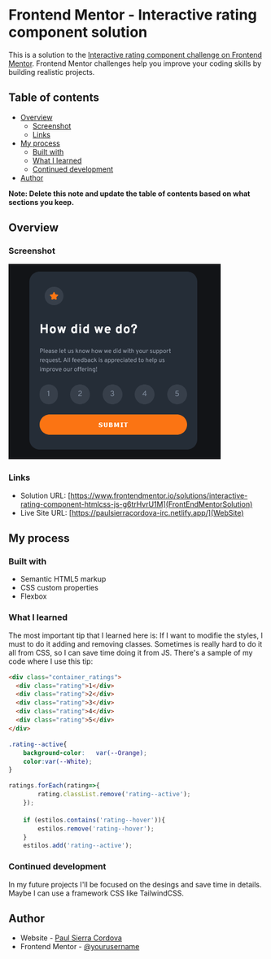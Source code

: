 # Frontend Mentor - Interactive rating component solution

This is a solution to the [Interactive rating component challenge on Frontend Mentor](https://www.frontendmentor.io/challenges/interactive-rating-component-koxpeBUmI). Frontend Mentor challenges help you improve your coding skills by building realistic projects. 

## Table of contents

- [Overview](#overview)
  - [Screenshot](#screenshot)
  - [Links](#links)
- [My process](#my-process)
  - [Built with](#built-with)
  - [What I learned](#what-i-learned)
  - [Continued development](#continued-development)
- [Author](#author)

**Note: Delete this note and update the table of contents based on what sections you keep.**

## Overview

### Screenshot

![a](images/screenshot.png)

### Links

- Solution URL: [https://www.frontendmentor.io/solutions/interactive-rating-component-htmlcss-js-g6trHvrU1M](FrontEndMentorSolution)
- Live Site URL: [https://paulsierracordova-irc.netlify.app/](WebSite)

## My process

### Built with

- Semantic HTML5 markup
- CSS custom properties
- Flexbox

### What I learned

The most important tip that I learned here is:
If I want to modifie the styles, I must to do it adding and removing classes. Sometimes is really hard to do it all from CSS, so I can save time doing it from JS.
There's a sample of my code where I use this tip:

```html
<div class="container_ratings">
  <div class="rating">1</div>
  <div class="rating">2</div>
  <div class="rating">3</div>
  <div class="rating">4</div>
  <div class="rating">5</div>
</div>
```
```css
.rating--active{
    background-color:   var(--Orange);
    color:var(--White);
} 
```
```js
ratings.forEach(rating=>{
        rating.classList.remove('rating--active');
    });
       
    if (estilos.contains('rating--hover')){
        estilos.remove('rating--hover');
    }
    estilos.add('rating--active');
```
### Continued development

In my future projects I'll be focused on the desings and save time in details. Maybe I can use a framework CSS like TailwindCSS.

## Author

- Website - [Paul Sierra Cordova](https://paulsierracordova-irc.netlify.app/)
- Frontend Mentor - [@yourusername](https://www.frontendmentor.io/profile/yourusername)
